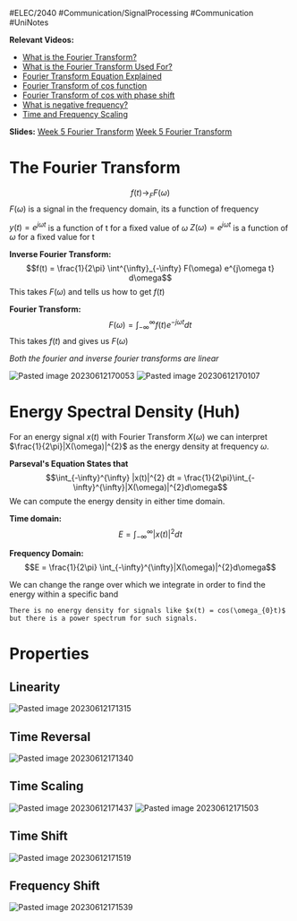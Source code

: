 #ELEC/2040  #Communication/SignalProcessing #Communication #UniNotes

**Relevant Videos:**
- [What is the Fourier Transform?](https://youtu.be/G74t5az6PLo)
- [What is the Fourier Transform Used For?](https://youtu.be/VtbRelEnms8)
- [Fourier Transform Equation Explained](https://youtu.be/8V6Hi-kP9EE)  
- [Fourier Transform of cos function](https://youtu.be/McITNfo3LKc)  
- [Fourier Transform of cos with phase shift](https://youtu.be/97eKhJwf9Mk)  
- [What is negative frequency?](https://youtu.be/gz6AKW-R69s)
- [Time and Frequency Scaling](https://youtu.be/7M0js8Y9EyY)

**Slides:**
[Week 5 Fourier Transform](Attachments/Week%205%20Fourier%20Transform.pptx)
[Week 5 Fourier Transform](Attachments/Week%205%20Fourier%20Transform.pdf)

# The Fourier Transform
$$f(t) \rightarrow_{F}F(\omega)$$
$F(\omega)$ is a signal in the frequency domain, its a function of frequency

$y(t) = e^{j\omega t}$ is a function of t for a fixed value of $\omega$
$Z(\omega) = e^{j\omega t}$ is a function of $\omega$ for a fixed value for t

**Inverse Fourier Transform:**
$$f(t) = \frac{1}{2\pi} \int^{\infty}_{-\infty} F(\omega) e^{j\omega t} d\omega$$
This takes $F(\omega)$ and tells us how to get $f(t)$

**Fourier Transform:**
$$F(\omega) = \int_{-\infty}^{\infty} f(t) e^{-j\omega t} dt$$
This takes $f(t)$ and gives us $F(\omega)$

*Both the fourier and inverse fourier transforms are linear*

![Pasted image 20230612170053](Attachments/Pasted%20image%2020230612170053.png)
![Pasted image 20230612170107](Attachments/Pasted%20image%2020230612170107.png)

# Energy Spectral Density (Huh)
For an energy signal $x(t)$ with Fourier Transform $X(\omega)$ we can interpret $\frac{1}{2\pi}|X(\omega)|^{2}$ as the energy density at frequency $\omega$.

**Parseval's Equation States that**
$$\int_{-\infty}^{\infty} |x(t)|^{2} dt = \frac{1}{2\pi}\int_{-\infty}^{\infty}|X(\omega)|^{2}d\omega$$
We can compute the energy density in either time domain.

**Time domain:**
$$E = \int_{-\infty}^{\infty}|x(t)|^{2}dt$$

**Frequency Domain:**
$$E = \frac{1}{2\pi} \int_{-\infty}^{\infty}|X(\omega)|^{2}d\omega$$

We can change the range over which we integrate in order to find the energy within a specific band

```ad-note
There is no energy density for signals like $x(t) = cos(\omega_{0}t)$ but there is a power spectrum for such signals.
```

# Properties

## Linearity
![Pasted image 20230612171315](Attachments/Pasted%20image%2020230612171315.png)

## Time Reversal
![Pasted image 20230612171340](Attachments/Pasted%20image%2020230612171340.png)

## Time Scaling
![Pasted image 20230612171437](Attachments/Pasted%20image%2020230612171437.png)
![Pasted image 20230612171503](Attachments/Pasted%20image%2020230612171503.png)

## Time Shift
![Pasted image 20230612171519](Attachments/Pasted%20image%2020230612171519.png)

## Frequency Shift
![Pasted image 20230612171539](Attachments/Pasted%20image%2020230612171539.png)

